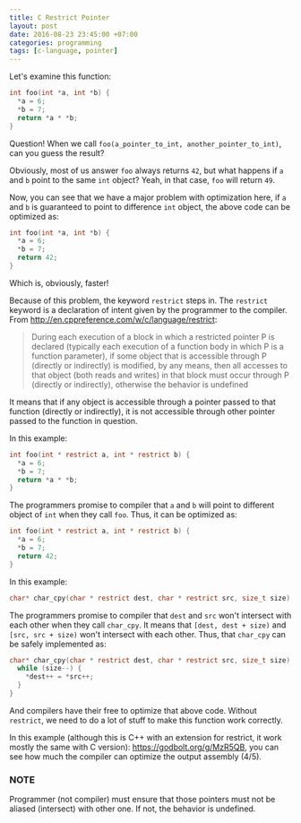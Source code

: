 ```yaml
---
title: C Restrict Pointer
layout: post
date: 2016-08-23 23:45:00 +07:00
categories: programming
tags: [c-language, pointer]
---
```


Let's examine this function:

```c
int foo(int *a, int *b) {
  *a = 6;
  *b = 7;
  return *a * *b;
}
```

Question! When we call `foo(a_pointer_to_int, another_pointer_to_int)`, can you
guess the result?

Obviously, most of us answer `foo` always returns `42`, but what happens if `a`
and `b` point to the same `int` object? Yeah, in that case, `foo` will return
`49`.

Now, you can see that we have a major problem with optimization here, if `a`
and `b` is guaranteed to point to difference `int` object, the above code can be
optimized as:

```c
int foo(int *a, int *b) {
  *a = 6;
  *b = 7;
  return 42;
}
```

Which is, obviously, faster!

Because of this problem, the keyword `restrict` steps in.
The `restrict` keyword is a declaration of intent given by the programmer to the
compiler.
From <http://en.cppreference.com/w/c/language/restrict>:

> During each execution of a block in which a restricted pointer P is declared
(typically each execution of a function body in which P is a function
parameter), if some object that is accessible through P (directly or indirectly)
is modified, by any means, then all accesses to that object (both reads and
writes) in that block must occur through P (directly or indirectly),
otherwise the behavior is undefined

It means that if any object is accessible through a pointer passed to that
function (directly or indirectly), it is not accessible through other pointer
passed to the function in question.

In this example:

```c
int foo(int * restrict a, int * restrict b) {
  *a = 6;
  *b = 7;
  return *a * *b;
}
```
The programmers promise to compiler that `a` and `b` will point to different
object of `int` when they call `foo`. Thus, it can be optimized as:

```c
int foo(int * restrict a, int * restrict b) {
  *a = 6;
  *b = 7;
  return 42;
}
```
In this example:

```c
char* char_cpy(char * restrict dest, char * restrict src, size_t size);
```
The programmers promise to compiler that `dest` and `src` won't intersect
with each other when they call `char_cpy`. It means that `[dest, dest + size)`
and `[src, src + size)` won't intersect with each other. Thus, that `char_cpy`
can be safely implemented as:

```c
char* char_cpy(char * restrict dest, char * restrict src, size_t size) {
  while (size--) {
    *dest++ = *src++;
  }
}
```
And compilers have their free to optimize that above code. Without `restrict`, we need
to do a lot of stuff to make this function work correctly.

In this example (although this is C++ with an extension for restrict, it work
mostly the same with C version): <https://godbolt.org/g/MzR5QB>, you can see
how much the compiler can optimize the output assembly (4/5).

### NOTE
Programmer (not compiler) must ensure that those pointers must not be aliased
(intersect) with other one. If not, the behavior is undefined.
